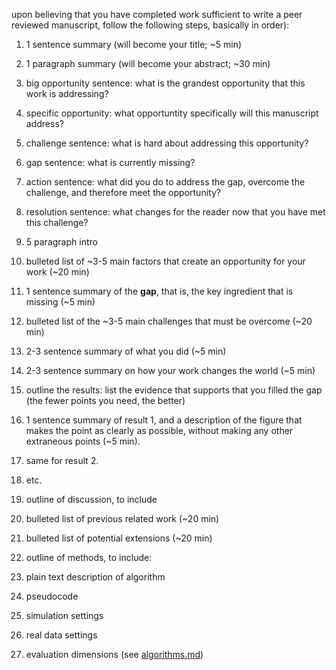 upon believing that you have completed work sufficient to write a peer reviewed manuscript, follow the following steps, basically in order):

1. 1 sentence summary (will become your title;  ~5 min)
2. 1 paragraph summary (will become your abstract;  ~30 min)
  1. big opportunity sentence: what is the grandest opportunity that this work is addressing?
  1. specific opportunity: what opportuntity specifically will this manuscript address?
  2. challenge sentence: what is hard about addressing this opportunity?
  3. gap sentence: what is currently missing?
  3. action sentence: what did you do to address the gap, overcome the challenge, and therefore meet the opportunity?
  4. resolution sentence: what changes for the reader now that you have met this
challenge? 

3. 5 paragraph intro
  3. bulleted list of  ~3-5 main factors that create an opportunity for your work (~20 min)
  4. 1 sentence summary of the **gap**, that is, the key ingredient that is missing (~5 min)
  4. bulleted list of the ~3-5 main challenges that must be overcome (~20 min)
  4. 2-3 sentence summary of what you did (~5 min)
  5. 2-3 sentence summary on how your work changes the world (~5 min)
4. outline the results: list the evidence that supports that you filled the gap (the fewer points you need, the better)
  1. 1 sentence summary of result 1, and a description of the figure that makes the point as clearly as possible, without making any other extraneous points (~5 min).
  2. same for result 2.
  3. etc.
5. outline of discussion, to include
  1. bulleted list of previous related work (~20 min)
  2. bulleted list of potential extensions (~20 min)
6. outline of methods, to include:
  1. plain text description of algorithm
  1. pseudocode
  1. simulation settings
  1. real data settings
  1. evaluation dimensions (see [algorithms.md](algorithms.md))